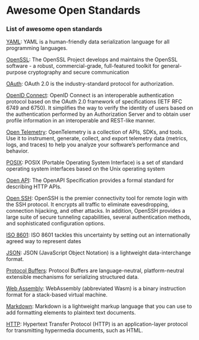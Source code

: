# Awesome Open Standards

### List of awesome open standards


[YAML](https://yaml.org/): YAML is a human-friendly data serialization
  language for all programming languages.

[OpenSSL](https://www.openssl.org/): The OpenSSL Project develops and maintains the OpenSSL software - a robust, commercial-grade, full-featured toolkit for general-purpose cryptography and secure communication

[OAuth](https://oauth.net/2/): OAuth 2.0 is the industry-standard protocol for authorization.

[OpenID Connect](https://openid.net/developers/how-connect-works/): OpenID Connect is an interoperable authentication protocol based on the OAuth 2.0 framework of specifications (IETF RFC 6749 and 6750). It simplifies the way to verify the identity of users based on the authentication performed by an Authorization Server and to obtain user profile information in an interoperable and REST-like manner.

[Open Telemetry](https://opentelemetry.io/): OpenTelemetry is a collection of APIs, SDKs, and tools. Use it to instrument, generate, collect, and export telemetry data (metrics, logs, and traces) to help you analyze your software’s performance and behavior.

[POSIX](https://www.linux.org/): POSIX (Portable Operating System Interface) is a set of standard operating system interfaces based on the Unix operating system

[Open API](https://www.openapis.org/): The OpenAPI Specification provides a formal standard for describing HTTP APIs.

[Open SSH](https://www.openssh.com/): OpenSSH is the premier connectivity tool for remote login with the SSH protocol. It encrypts all traffic to eliminate eavesdropping, connection hijacking, and other attacks. In addition, OpenSSH provides a large suite of secure tunneling capabilities, several authentication methods, and sophisticated configuration options.

[ISO 8601](https://www.iso.org/iso-8601-date-and-time-format.html): ISO 8601 tackles this uncertainty by setting out an internationally agreed way to represent dates

[JSON](https://www.json.org/json-en.html): JSON (JavaScript Object Notation) is a lightweight data-interchange format.

[Protocol Buffers](https://protobuf.dev/): Protocol Buffers are language-neutral, platform-neutral extensible mechanisms for serializing structured data.

[Web Assembly](https://webassembly.org/): WebAssembly (abbreviated Wasm) is a binary instruction format for a stack-based virtual machine.

[Markdown](https://www.markdownguide.org/getting-started/): Markdown is a lightweight markup language that you can use to add formatting elements to plaintext text documents.

[HTTP](https://developer.mozilla.org/en-US/docs/Web/HTTP): Hypertext Transfer Protocol (HTTP) is an application-layer protocol for transmitting hypermedia documents, such as HTML.
